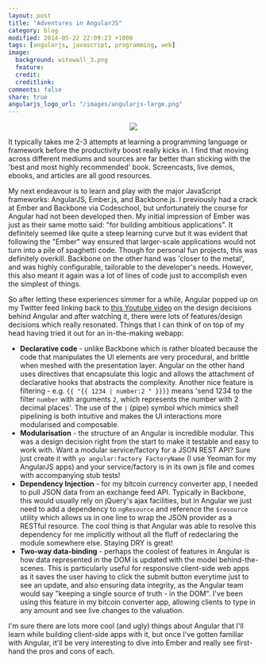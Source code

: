 ```yaml
---
layout: post
title: "Adventures in AngularJS"
category: blog
modified: 2014-05-22 22:09:23 +1000
tags: [angularjs, javascript, programming, web]
image:
  background: witewall_3.png
  feature: 
  credit: 
  creditlink: 
comments: false
share: true
angularjs_logo_url: "/images/angularjs-large.png"
---
```

<figure style="text-align: center;">
  <img src="{{ page.angularjs_logo_url }}" />
</figure>

It typically takes me 2-3 attempts at learning a programming language or framework before the productivity boost really kicks in.
I find that moving across different mediums and sources are far better than sticking with the 'best and most highly recommended' book.
Screencasts, live demos, ebooks, and articles are all good resources.

My next endeavour is to learn and play with the major JavaScript frameworks: AngularJS, Ember.js, and Backbone.js.
I previously had a crack at Ember and Backbone via Codeschool, but unfortunately the course for Angular had not been developed then.
My initial impression of Ember was just as their same motto said: "for building ambitious applications".
It definitely seemed like quite a steep learning curve but it was evident that following the "Ember" way ensured that larger-scale applications would not turn into a pile of spaghetti code.
Though for personal fun projects, this was definitely overkill.
Backbone on the other hand was 'closer to the metal', and was highly configurable, tailorable to the developer's needs.
However, this also meant it again was a lot of lines of code just to accomplish even the simplest of things.

So after letting these experiences simmer for a while, Angular popped up on my Twitter feed linking back to [this Youtube video](https://www.youtube.com/watch?v=HCR7i5F5L8c) on the design decisions behind Angular and after watching it, there were lots of features/design decisions which really resonated.
Things that I can think of on top of my head having tried it out for an in-the-making webapp:

* **Declarative code** - unlike Backbone which is rather bloated because the code that manipulates the UI elements are very procedural, and brittle when meshed with the presentation layer. Angular on the other hand uses directives that encapsulate this logic and allows the attachment of declarative hooks that abstracts the complexity. Another nice feature is filtering - e.g. `{{ "{{ 1234 | number:2 " }}}}` means 'send 1234 to the filter `number` with arguments `2`, which represents the number with 2 decimal places'. The use of the `|` (pipe) symbol which mimics shell pipelining is both intuitive and makes the UI interactions more modularised and composable.
* **Modularisation** - the structure of an Angular is incredible modular. This was a design decision right from the start to make it testable and easy to work with. Want a modular service/factory for a JSON REST API? Sure just create it with `yo angular:factory FactoryName` (I use Yeoman for my AngularJS apps) and your service/factory is in its own js file and comes with accompanying stub tests!
* **Dependency Injection** - for my bitcoin currency converter app, I needed to pull JSON data from an exchange feed API. Typically in Backbone, this would usually rely on jQuery's ajax facilities, but in Angular we just need to add a dependency to `ngResource` and reference the `$resource` utility which allows us in one line to wrap the JSON provider as a RESTful resource. The cool thing is that Angular was able to resolve this dependency for me implicitly without all the fluff of redeclaring the module somewhere else. Staying DRY is great!
* **Two-way data-binding** - perhaps the coolest of features in Angular is how data represented in the DOM is updated with the model behind-the-scenes. This is particularly useful for responsive client-side web apps as it saves the user having to click the submit button everytime just to see an update, and also ensuring data integrity, as the Angular team would say "keeping a single source of truth - in the DOM". I've been using this feature in my bitcoin converter app, allowing clients to type in any amount and see live changes to the valuation.

I'm sure there are lots more cool (and ugly) things about Angular that I'll learn while building client-side apps with it, but once I've gotten familiar with Angular, it'll be very interesting to dive into Ember and really see first-hand the pros and cons of each.
